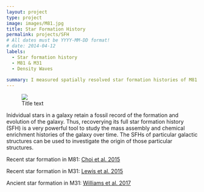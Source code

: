 ```yaml
---
layout: project
type: project
image: images/M81.jpg
title: Star Formation History
permalink: projects/SFH
# All dates must be YYYY-MM-DD format!
# date: 2014-04-12
labels:
  - Star formation history
  - M81 & M31
  - Density Waves
  
summary: I measured spatially resolved star formation histories of M81 using the color magnitude diagrams constructed from HST imaging data to test the density wave theory for its grand-design spiral arms.  
---
```


<figure>
  <img class="ui small left floated rounded image" src="{{ site.baseurl }}/images/M81.jpg">
  <figcaption>Title text</figcaption>
</figure>

Inidvidual stars in a galaxy retain a fossil record of the formation and evolution of the galaxy. Thus, recoverying its full star formation history (SFH) is a very powerful tool to study the mass assembly and chemical enrichment histories of the galaxy over time. The SFHs of particular galactic structures can be used to investigate the origin of those particular structures. 

Recent star formation in M81: [Choi et al. 2015](http://adsabs.harvard.edu/abs/2015ApJ...810....9C)

Recent star formation in M31: [Lewis et al. 2015](http://adsabs.harvard.edu/abs/2015ApJ...805..183L)

Ancient star formation in M31: [Williams et al. 2017](http://adsabs.harvard.edu/abs/2017ApJ...846..145W)
